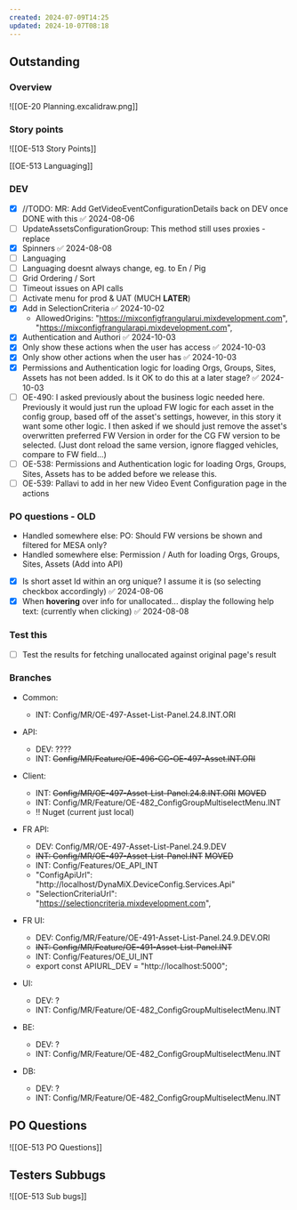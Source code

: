 ```yaml
---
created: 2024-07-09T14:25
updated: 2024-10-07T08:18
---
```

## Outstanding

### Overview

![[OE-20 Planning.excalidraw.png]]


### Story points

![[OE-513 Story Points]]


[[OE-513 Languaging]]

### DEV

- [x] //TODO: MR: Add GetVideoEventConfigurationDetails back on DEV once DONE with this ✅ 2024-08-06
- [ ] UpdateAssetsConfigurationGroup: This method still uses proxies - replace
- [x] Spinners ✅ 2024-08-08
- [ ] Languaging
- [ ] Languaging doesnt always change, eg. to En / Pig
- [ ] Grid Ordering / Sort
- [ ] Timeout issues on API calls
- [ ] Activate menu for prod & UAT (MUCH **LATER**)
- [x] Add in SelectionCriteria ✅ 2024-10-02
	- AllowedOrigins: "https://mixconfigfrangularui.mixdevelopment.com", "https://mixconfigfrangularapi.mixdevelopment.com",
- [x] Authentication and Authori ✅ 2024-10-03
- [x] Only show these actions when the user has access ✅ 2024-10-03
- [x] Only show other actions when the user has ✅ 2024-10-03
- [x] Permissions and Authentication logic for loading Orgs, Groups, Sites, Assets has not been added. Is it OK to do this at a later stage? ✅ 2024-10-03
- [ ] OE-490: I asked previously about the business logic needed here. Previously it would just run the upload FW logic for each asset in the config group, based off of the asset's settings, however, in this story it want some other logic. I then asked if we should just remove the asset's overwritten preferred FW Version in order for the CG FW version to be selected. (Just dont reload the same version, ignore flagged vehicles, compare to FW field...)
- [ ] OE-538: Permissions and Authentication logic for loading Orgs, Groups, Sites, Assets has to be added before we release this.
- [ ] OE-539: Pallavi to add in her new Video Event Configuration page in the actions

### PO questions - OLD

- Handled somewhere else: PO: Should FW versions be shown and filtered for MESA only?
- Handled somewhere else: Permission / Auth for loading Orgs, Groups, Sites, Assets (Add into API)
- [x] Is short asset Id within an org unique? I assume it is (so selecting checkbox accordingly) ✅ 2024-08-06
- [x] When **hovering** over info for unallocated... display the following help text:  (currently when clicking) ✅ 2024-08-08

### Test this

- [ ] Test the results for fetching unallocated against original page's result


### Branches

- Common:
	- INT: Config/MR/OE-497-Asset-List-Panel.24.8.INT.ORI
- API: 
	- DEV: ????
	- INT: ~~Config/MR/Feature/OE-496-CG-OE-497-Asset.INT.ORI~~
- Client:
	- INT: ~~Config/MR/OE-497-Asset-List-Panel.24.8.INT.ORI~~ ~~MOVED~~
	- INT: Config/MR/Feature/OE-482_ConfigGroupMultiselectMenu.INT
	- !! Nuget (current just local)
- FR API:
	- DEV: Config/MR/OE-497-Asset-List-Panel.24.9.DEV
	- ~~INT: Config/MR/OE-497-Asset-List-Panel.INT~~ ~~MOVED~~
	- INT: Config/Features/OE_API_INT
	- "ConfigApiUrl": "http://localhost/DynaMiX.DeviceConfig.Services.Api"
	- "SelectionCriteriaUrl": "https://selectioncriteria.mixdevelopment.com",
- FR UI:
	- DEV: Config/MR/Feature/OE-491-Asset-List-Panel.24.9.DEV.ORI
	- ~~INT: Config/MR/Feature/OE-491-Asset-List-Panel.INT~~
	- INT: Config/Features/OE_UI_INT
	- export const APIURL_DEV = "http://localhost:5000";

- UI:
	- DEV: ?
	- INT: Config/MR/Feature/OE-482_ConfigGroupMultiselectMenu.INT
- BE:
	- DEV: ?
	- INT: Config/MR/Feature/OE-482_ConfigGroupMultiselectMenu.INT
- DB:
	- DEV: ?
	- INT: Config/MR/Feature/OE-482_ConfigGroupMultiselectMenu.INT

## PO Questions

![[OE-513 PO Questions]]

## Testers Subbugs

![[OE-513 Sub bugs]]

